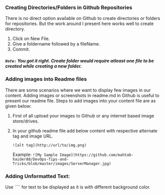 
### Creating Directories/Folders in Github Repositories

There is no direct option available on Github to create directories or folders for repositories.
But the work around I present here works well to create directory.

1. Click on New File.
2. Give a foldername followed by a fileName.
3. Commit.

##### `Note:` You got it right. Create folder would require atleast one file to be created while creating a new folder.

### Adding images into Readme files

There are some scenarios where we want to display few images in our content. Adding images or screenshots in readme.md in Github is useful to present our readme file.
Steps to add images into your content file are as given below:

1. First of all upload your images to Github or any internet based image store/drives.
2. In your github readme file add below content with respective alternate tag and image URL.

    `![alt tag](http://url/to/img.png)`
    
    Example: `![My Sample Image](https://github.com/mahtab-haider88/DevOps-Tips-and-Tricks/blob/master/images/ServerManager.jpg)`
   
 ### Adding Unformatted Text:    
 
 Use ```` for text to be displayed as it is with different background color.


